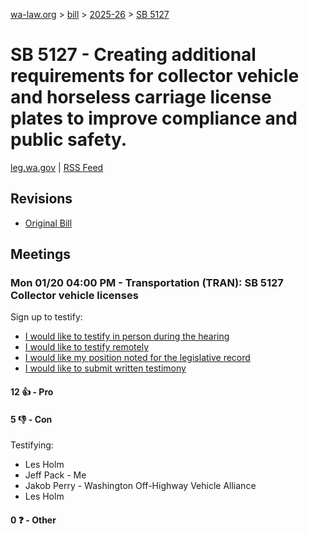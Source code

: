 [wa-law.org](/) > [bill](/bill/) > [2025-26](/bill/2025-26/) > [SB 5127](/bill/2025-26/sb/5127/)

# SB 5127 - Creating additional requirements for collector vehicle and horseless carriage license plates to improve compliance and public safety.
[leg.wa.gov](https://app.leg.wa.gov/billsummary?BillNumber=5127&Year=2025&Initiative=false) | [RSS Feed](./rss.xml)

## Revisions
* [Original Bill](1/)

## Meetings
### Mon 01/20 04:00 PM - Transportation (TRAN): SB 5127 Collector vehicle licenses
Sign up to testify:
* [I would like to testify in person during the hearing](https://app.leg.wa.gov/csi/Testifier/Add?chamber=House&mId=32500&aId=161757&caId=24816&tId=1)
* [I would like to testify remotely](https://app.leg.wa.gov/csi/Testifier/Add?chamber=House&mId=32500&aId=161757&caId=24816&tId=2)
* [I would like my position noted for the legislative record](https://app.leg.wa.gov/csi/Testifier/Add?chamber=House&mId=32500&aId=161757&caId=24816&tId=3)
* [I would like to submit written testimony](https://app.leg.wa.gov/csi/Testifier/Add?chamber=House&mId=32500&aId=161757&caId=24816&tId=4)

#### 12 👍 - Pro

#### 5 👎 - Con
Testifying:
* Les Holm
* Jeff Pack - Me
* Jakob Perry - Washington Off-Highway Vehicle Alliance
* Les Holm

#### 0 ❓ - Other
